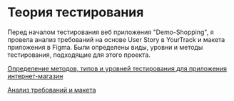 # Теория тестирования

Перед началом тестирования веб приложения "Demo-Shopping", я провела анализ требований на основе User Story в YourTrack и макета приложения в Figma. Были определены виды, уровни и методы тестирования, подходящие для этого проекта.

[Определение методов, типов и уровней тестирования для приложения интернет-магазин](https://docs.google.com/spreadsheets/d/1DW1jd58q5OXza80ezyb53SLn-pG1dfS5Fe8pTkoOChA/edit?usp=sharing)

[Анализ требований и макета](https://docs.google.com/spreadsheets/d/1TMr28B84hCv98Han_ZY3ZfKgqDYgN8hGrnQBwhWO5LA/edit?usp=sharing)

